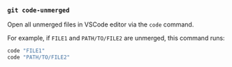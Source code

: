 ### `git code-unmerged`

Open all unmerged files in VSCode editor via the `code` command.

For example, if `FILE1` and `PATH/TO/FILE2` are unmerged,
this command runs:

```bash
code "FILE1"
code "PATH/TO/FILE2"
```

